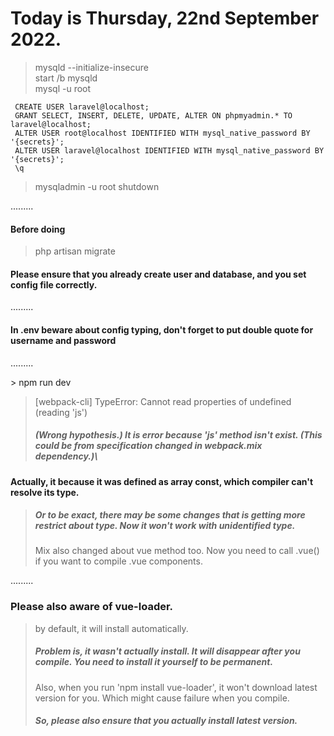 # Today is Thursday, 22nd September 2022.

> mysqld --initialize-insecure\
> start /b mysqld\
> mysql -u root

     CREATE USER laravel@localhost;
     GRANT SELECT, INSERT, DELETE, UPDATE, ALTER ON phpmyadmin.* TO laravel@localhost;
     ALTER USER root@localhost IDENTIFIED WITH mysql_native_password BY '{secrets}';
     ALTER USER laravel@localhost IDENTIFIED WITH mysql_native_password BY '{secrets}';
     \q

> mysqladmin -u root shutdown

.........
#### Before doing
> php artisan migrate
#### Please ensure that you already create user and database, and you set config file correctly.

.........

#### In .env beware about config typing, don't forget to put double quote for username and password

.........

\> npm run dev
> [webpack-cli] TypeError: Cannot read properties of undefined (reading 'js')
> ##### (Wrong hypothesis.) It is error because 'js' method isn't exist. (This could be from specification changed in webpack.mix dependency.)\
#### Actually, it because it was defined as array const, which compiler can't resolve its type.
> ##### Or to be exact, there may be some changes that is getting more restrict about type. Now it won't work with unidentified type.
> Mix also changed about vue method too. Now you need to call .vue() if you want to compile .vue components.

.........
### Please also aware of vue-loader. 
> by default, it will install automatically.
> ##### Problem is, it wasn't actually install. It will disappear after you compile. You need to install it yourself to be permanent.
> Also, when you run 'npm install vue-loader', it won't download latest version for you. Which might cause failure when you compile.
> ##### So, please also ensure that you actually install latest version.
